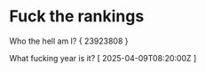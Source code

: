 # Fuck the rankings

Who the hell am I?
{ 23923808 }

What fucking year is it?
[ 2025-04-09T08:20:00Z ]
